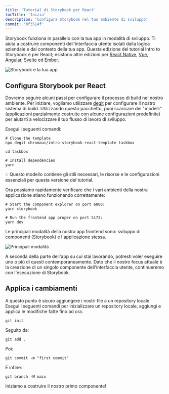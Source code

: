 ```yaml
---
title: 'Tutorial di Storybook per React'
tocTitle: 'Inizia'
description: 'Configura Storybook nel tuo ambiente di sviluppo'
commit: 'bf3514f'
---
```


Storybook funziona in parallelo con la tua app in modalità di sviluppo. Ti aiuta a costruire componenti dell'interfaccia utente isolati dalla logica aziendale e dal contesto della tua app. Questa edizione del tutorial Intro to Storybook è per React; esistono altre edizioni per [React Native](/intro-to-storybook/react-native/en/get-started), [Vue](/intro-to-storybook/vue/en/get-started), [Angular](/intro-to-storybook/angular/en/get-started), [Svelte](/intro-to-storybook/svelte/en/get-started) ed [Ember](/intro-to-storybook/ember/en/get-started).

![Storybook e la tua app](/intro-to-storybook/storybook-relationship.jpg)

## Configura Storybook per React

Dovremo seguire alcuni passi per configurare il processo di build nel nostro ambiente. Per iniziare, vogliamo utilizzare [degit](https://github.com/Rich-Harris/degit) per configurare il nostro sistema di build. Utilizzando questo pacchetto, puoi scaricare dei "modelli" (applicazioni parzialmente costruite con alcune configurazioni predefinite) per aiutarti a velocizzare il tuo flusso di lavoro di sviluppo.

Esegui i seguenti comandi:

```shell:clipboard=false
# Clone the template
npx degit chromaui/intro-storybook-react-template taskbox

cd taskbox

# Install dependencies
yarn
```

<div class="aside">
💡 Questo modello contiene gli stili necessari, le risorse e le configurazioni essenziali per questa versione del tutorial.
</div>

Ora possiamo rapidamente verificare che i vari ambienti della nostra applicazione stiano funzionando correttamente:

```shell:clipboard=false
# Start the component explorer on port 6006:
yarn storybook

# Run the frontend app proper on port 5173:
yarn dev
```

Le principali modalità della nostra app frontend sono: sviluppo di componenti (Storybook) e l'applicazione stessa.

![Principali modalità](/intro-to-storybook/app-main-modalities-react.png)

A seconda della parte dell'app su cui stai lavorando, potresti voler eseguire uno o più di questi contemporaneamente. Dato che il nostro focus attuale è la creazione di un singolo componente dell'interfaccia utente, continueremo con l'esecuzione di Storybook.

## Applica i cambiamenti

A questo punto è sicuro aggiungere i nostri file a un repository locale. Esegui i seguenti comandi per inizializzare un repository locale, aggiungi e applica le modifiche fatte fino ad ora.

```shell
git init
```

Seguito da:

```shell
git add .
```

Poi:

```shell
git commit -m "first commit"
```

E infine:

```shell
git branch -M main
```

Iniziamo a costruire il nostro primo componente!
